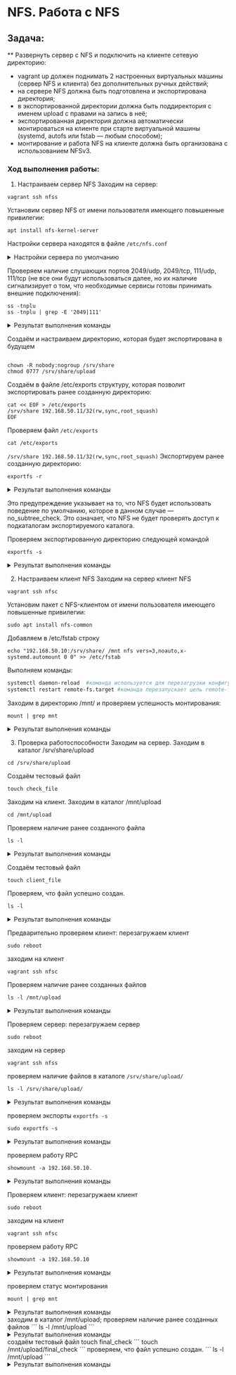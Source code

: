 # NFS. Работа с NFS

## Задача:
** Развернуть сервер с NFS и подключить на клиенте сетевую директорию:
- vagrant up должен поднимать 2 настроенных виртуальных машины (сервер NFS и клиента) без дополнительных ручных действий;
- на сервере NFS должна быть подготовлена и экспортирована директория; 
- в экспортированной директории должна быть поддиректория с именем upload с правами на запись в неё; 
- экспортированная директория должна автоматически монтироваться на клиенте при старте виртуальной машины (systemd, autofs или fstab — любым способом);
- монтирование и работа NFS на клиенте должна быть организована с использованием NFSv3.

### Ход выполнения работы:
1. Настраиваем сервер NFS 
Заходим на сервер:
```
vagrant ssh nfss
````
Установим сервер NFS от имени пользователя имеющего повышенные привилегии:
```
apt install nfs-kernel-server
````
Настройки сервера находятся в файле `/etc/nfs.conf`

<details>
<summary>Настройки сервера по умолчанию</summary>

#
# This is a general configuration for the
# NFS daemons and tools
#
[general]
pipefs-directory=/run/rpc_pipefs
#
[exports]
# rootdir=/export
#
[exportfs]
# debug=0
#
[gssd]
# verbosity=0
# rpc-verbosity=0
# use-memcache=0
# use-machine-creds=1
# use-gss-proxy=0
# avoid-dns=1
# limit-to-legacy-enctypes=0
# context-timeout=0
# rpc-timeout=5
# keytab-file=/etc/krb5.keytab
# cred-cache-directory=
# preferred-realm=
#
[lockd]
# port=0
# udp-port=0
#
[mountd]
# debug=0
manage-gids=y
# descriptors=0
# port=0
# threads=1
# reverse-lookup=n
# state-directory-path=/var/lib/nfs
# ha-callout=
#
[nfsdcld]
# debug=0
# storagedir=/var/lib/nfs/nfsdcld
#
[nfsdcltrack]
# debug=0
# storagedir=/var/lib/nfs/nfsdcltrack
#
[nfsd]
# debug=0
# threads=8
# host=
# port=0
# grace-time=90
# lease-time=90
# udp=n
# tcp=y
# vers2=n
# vers3=y
# vers4=y
# vers4.0=y
# vers4.1=y
# vers4.2=y
# rdma=n
# rdma-port=20049
#
[statd]
# debug=0
# port=0
# outgoing-port=0
# name=
# state-directory-path=/var/lib/nfs/statd
# ha-callout=
# no-notify=0
#
[sm-notify]
# debug=0
# force=0
# retry-time=900
# outgoing-port=
# outgoing-addr=
# lift-grace=y
#
[svcgssd]
# principal=

</details>

Проверяем наличие слушающих портов 2049/udp, 2049/tcp, 111/udp, 111/tcp (не все они будут использоваться далее,  но их наличие сигнализирует о том, что необходимые сервисы готовы принимать внешние подключения):
```
ss -tnplu
ss -tnplu | grep -E '2049|111'
```

<details>
<summary>Результат выполнения команды</summary>

udp   UNCONN 0      0               0.0.0.0:111        0.0.0.0:*    users:(("rpcbind",pid=2410,fd=5),("systemd",pid=1,fd=129))
udp   UNCONN 0      0                  [::]:111           [::]:*    users:(("rpcbind",pid=2410,fd=7),("systemd",pid=1,fd=131))
tcp   LISTEN 0      64              0.0.0.0:2049       0.0.0.0:*
tcp   LISTEN 0      4096            0.0.0.0:111        0.0.0.0:*    users:(("rpcbind",pid=2410,fd=4),("systemd",pid=1,fd=128))
tcp   LISTEN 0      64                 [::]:2049          [::]:*
tcp   LISTEN 0      4096               [::]:111           [::]:*    users:(("rpcbind",pid=2410,fd=6),("systemd",pid=1,fd=130))

</details>

Создаём и настраиваем директорию, которая будет экспортирована в будущем 
```

chown -R nobody:nogroup /srv/share
chmod 0777 /srv/share/upload
```
Cоздаём в файле /etc/exports структуру, которая позволит экспортировать ранее созданную директорию:
```
cat << EOF > /etc/exports 
/srv/share 192.168.50.11/32(rw,sync,root_squash)
EOF
```
Проверяем файл `/etc/exports`
```
cat /etc/exports
```
`/srv/share 192.168.50.11/32(rw,sync,root_squash)`
Экспортируем ранее созданную директорию:
```
exportfs -r
```

<details>
<summary>Результат выполнения команды</summary>

root@nfss:~# exportfs -r
exportfs: /etc/exports [1]: Neither 'subtree_check' or 'no_subtree_check' specified for export "192.168.50.11/32:/srv/share".
  Assuming default behaviour ('no_subtree_check').
  NOTE: this default has changed since nfs-utils version 1.0.x

</details>

Это предупреждение указывает на то, что NFS будет использовать поведение по умолчанию, которое в данном случае — no_subtree_check. Это означает, что NFS не будет проверять доступ к подкаталогам экспортируемого каталога.

Проверяем экспортированную директорию следующей командой
```
exportfs -s
```

<details>
<summary>Результат выполнения команды</summary>

exportfs -s
/srv/share  192.168.50.11/32(sync,wdelay,hide,no_subtree_check,sec=sys,rw,secure,root_squash,no_all_squash)

</details>

2. Настраиваем клиент NFS
Заходим на сервер клиент NFS
```
vagrant ssh nfsc 
```
Установим пакет с NFS-клиентом от имени пользователя имеющего повышенные привилегии:
```
sudo apt install nfs-common
```
Добавляем в /etc/fstab строку 
```
echo "192.168.50.10:/srv/share/ /mnt nfs vers=3,noauto,x-systemd.automount 0 0" >> /etc/fstab
```
Выполняем команды:
```bash
systemctl daemon-reload  #команда используется для перезагрузки конфигурации systemd. Она необходима, когда вы вносите изменения в файлы конфигурации служб или создаете новые юниты (unit files). 
systemctl restart remote-fs.target #команда перезапускает цель remote-fs.target, которая отвечает за монтирование удаленных файловых систем, таких как NFS.
``` 
Заходим в директорию /mnt/ и проверяем успешность монтирования:
```
mount | grep mnt
```

<details>
<summary>Результат выполнения команды</summary>

nsfs on /run/snapd/ns/lxd.mnt type nsfs (rw)
systemd-1 on /mnt type autofs (rw,relatime,fd=51,pgrp=1,timeout=0,minproto=5,maxproto=5,direct,pipe_ino=27646)

</details>

3. Проверка работоспособности
Заходим на сервер. 
Заходим в каталог /srv/share/upload
```
cd /srv/share/upload
```
Создаём тестовый файл 
```
touch check_file
```

Заходим на клиент.
Заходим в каталог /mnt/upload
```
cd /mnt/upload
```
Проверяем наличие ранее созданного файла
```
ls -l
```
<details>
<summary>Результат выполнения команды</summary>

root@nfsc:/mnt/upload# ls -l
total 0
-rw-r--r-- 1 root root 0 Feb  8 10:34 check_file

</details>

Создаём тестовый файл 
```
touch client_file
```
Проверяем, что файл успешно создан.
```
ls -l
```
<details>
<summary>Результат выполнения команды</summary>

root@nfsc:/mnt/upload# ls -l
total 0
-rw-r--r-- 1 root   root    0 Feb  8 10:34 check_file
-rw-r--r-- 1 nobody nogroup 0 Feb  8 10:37 client_file

</details>

Предварительно проверяем клиент: 
перезагружаем клиент
```
sudo reboot
```
заходим на клиент
```
vagrant ssh nfsc 
```
Проверяем наличие ранее созданных файлов
```
ls -l /mnt/upload
```
<details>
<summary>Результат выполнения команды</summary>

vagrant@nfss:~$ ls -l /mnt/upload
total 0
-rw-r--r-- 1 root   root    0 Feb  8 10:34 check_file
-rw-r--r-- 1 nobody nogroup 0 Feb  8 10:37 client_file

</details>

Проверяем сервер: 
перезагружаем сервер
```
sudo reboot
```
заходим на сервер
```
vagrant ssh nfss
````
проверяем наличие файлов в каталоге `/srv/share/upload/`
```
ls -l /srv/share/upload/
```
<details>
<summary>Результат выполнения команды</summary>

vagrant@nfss:~$ ls -l /srv/share/upload/
total 0
-rw-r--r-- 1 root   root    0 Feb  8 10:34 check_file
-rw-r--r-- 1 nobody nogroup 0 Feb  8 10:37 client_file

</details>

проверяем экспорты `exportfs -s`
```
sudo exportfs -s
```

<details>
<summary>Результат выполнения команды</summary>

exportfs -s
/srv/share  192.168.50.11/32(sync,wdelay,hide,no_subtree_check,sec=sys,rw,secure,root_squash,no_all_squash)

</details>

проверяем работу RPC 
```
showmount -a 192.168.50.10.
```
<details>
<summary>Результат выполнения команды</summary>

vagrant@nfss:~$ showmount -a 192.168.50.10
All mount points on 192.168.50.10:
192.168.50.11:/srv/share

</details>


Проверяем клиент: 
перезагружаем клиент
```
sudo reboot
```
заходим на клиент
```
vagrant ssh nfsc 
```
проверяем работу RPC 
```
showmount -a 192.168.50.10
```
<details>
<summary>Результат выполнения команды</summary>

vagrant@nfsc:~$ showmount -a 192.168.50.10
All mount points on 192.168.50.10:
192.168.50.11:/srv/share

</details>

проверяем статус монтирования 
```
mount | grep mnt
```
<details>
<summary>Результат выполнения команды</summary>

vagrant@nfsc:~$ mount | grep mnt
systemd-1 on /mnt type autofs (rw,relatime,fd=61,pgrp=1,timeout=0,minproto=5,maxproto=5,direct,pipe_ino=15711)
192.168.50.10:/srv/share/ on /mnt type nfs (rw,relatime,vers=3,rsize=131072,wsize=131072,namlen=255,hard,proto=tcp,timeo=600,retrans=2,sec=sys,mountaddr=192.168.50.10,mountvers=3,mountport=39568,mountproto=udp,local_lock=none,addr=192.168.50.10)
nsfs on /run/snapd/ns/lxd.mnt type nsfs (rw)

</details>
заходим в каталог /mnt/upload;
проверяем наличие ранее созданных файлов
```
ls -l /mnt/upload
```
<details>
<summary>Результат выполнения команды</summary>

vagrant@nfsc:~$ ls -l /mnt/upload
total 0
-rw-r--r-- 1 root   root    0 Feb  8 10:34 check_file
-rw-r--r-- 1 nobody nogroup 0 Feb  8 10:37 client_file

</details>
создаём тестовый файл touch final_check
```
touch /mnt/upload/final_check
```
проверяем, что файл успешно создан.
```
ls -l /mnt/upload
```
<details>
<summary>Результат выполнения команды</summary>

vagrant@nfsc:~$ ls -l /mnt/upload
total 0
-rw-r--r-- 1 root    root    0 Feb  8 10:34 check_file
-rw-r--r-- 1 nobody  nogroup 0 Feb  8 10:37 client_file
-rw-rw-r-- 1 vagrant vagrant 0 Feb  8 11:04 final_check

</details>
